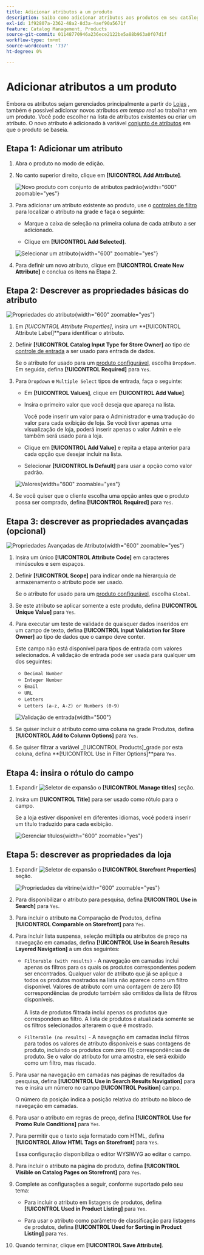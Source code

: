 ```yaml
---
title: Adicionar atributos a um produto
description: Saiba como adicionar atributos aos produtos em seu catálogo.
exl-id: 1f92807a-2362-48a2-8d3a-4aef90a5671f
feature: Catalog Management, Products
source-git-commit: 01148770946a236ece2122be5a88b963a0f07d1f
workflow-type: tm+mt
source-wordcount: '737'
ht-degree: 0%

---
```


# Adicionar atributos a um produto

Embora os atributos sejam gerenciados principalmente a partir do [Lojas](../stores-purchase/stores-menu.md) , também é possível adicionar novos atributos _em tempo real_ ao trabalhar em um produto. Você pode escolher na lista de atributos existentes ou criar um atributo. O novo atributo é adicionado à variável [conjunto de atributos](../catalog/attribute-sets.md) em que o produto se baseia.

## Etapa 1: Adicionar um atributo

1. Abra o produto no modo de edição.

1. No canto superior direito, clique em **[!UICONTROL Add Attribute]**.

   ![Novo produto com conjunto de atributos padrão](./assets/product-attribute-add.png){width="600" zoomable="yes"}

1. Para adicionar um atributo existente ao produto, use o [controles de filtro](../getting-started/admin-grid-controls.md) para localizar o atributo na grade e faça o seguinte:

   - Marque a caixa de seleção na primeira coluna de cada atributo a ser adicionado.

   - Clique em **[!UICONTROL Add Selected]**.

   ![Selecionar um atributo](./assets/product-attribute-add-select.png){width="600" zoomable="yes"}

1. Para definir um novo atributo, clique em **[!UICONTROL Create New Attribute]** e conclua os itens na Etapa 2.

## Etapa 2: Descrever as propriedades básicas do atributo

![Propriedades do atributo](./assets/product-attribute-add-new.png){width="600" zoomable="yes"}

1. Em _[!UICONTROL Attribute Properties]_, insira um **[!UICONTROL Attribute Label]**para identificar o atributo.

1. Definir **[!UICONTROL Catalog Input Type for Store Owner]** ao tipo de [controle de entrada](attributes-input-types.md) a ser usado para entrada de dados.

   Se o atributo for usado para um [produto configurável](product-create-configurable.md), escolha `Dropdown`. Em seguida, defina **[!UICONTROL Required]** para `Yes`.

1. Para `Dropdown` e `Multiple Select` tipos de entrada, faça o seguinte:

   - Em **[!UICONTROL Values]**, clique em **[!UICONTROL Add Value]**.

   - Insira o primeiro valor que você deseja que apareça na lista.

     Você pode inserir um valor para o Administrador e uma tradução do valor para cada exibição de loja. Se você tiver apenas uma visualização de loja, poderá inserir apenas o valor Admin e ele também será usado para a loja.

   - Clique em **[!UICONTROL Add Value]** e repita a etapa anterior para cada opção que desejar incluir na lista.

   - Selecionar **[!UICONTROL Is Default]** para usar a opção como valor padrão.

   ![Valores](./assets/product-attribute-add-values-colors.png){width="600" zoomable="yes"}

1. Se você quiser que o cliente escolha uma opção antes que o produto possa ser comprado, defina **[!UICONTROL Required]** para `Yes`.

## Etapa 3: descrever as propriedades avançadas (opcional)

![Propriedades Avançadas de Atributo](./assets/product-attribute-advanced-attribute-properties.png){width="600" zoomable="yes"}

1. Insira um único **[!UICONTROL Attribute Code]** em caracteres minúsculos e sem espaços.

1. Definir **[!UICONTROL Scope]** para indicar onde na hierarquia de armazenamento o atributo pode ser usado.

   Se o atributo for usado para um [produto configurável](product-create-configurable.md), escolha `Global`.

1. Se este atributo se aplicar somente a este produto, defina **[!UICONTROL Unique Value]** para `Yes`.

1. Para executar um teste de validade de quaisquer dados inseridos em um campo de texto, defina **[!UICONTROL Input Validation for Store Owner]** ao tipo de dados que o campo deve conter.

   Este campo não está disponível para tipos de entrada com valores selecionados. A validação de entrada pode ser usada para qualquer um dos seguintes:

   - `Decimal Number`
   - `Integer Number`
   - `Email`
   - `URL`
   - `Letters`
   - `Letters (a-z, A-Z) or Numbers (0-9)`

   ![Validação de entrada](./assets/product-attribute-input-validation.png){width="500"}

1. Se quiser incluir o atributo como uma coluna na grade Produtos, defina **[!UICONTROL Add to Column Options]** para `Yes`.

1. Se quiser filtrar a variável _[!UICONTROL Products]_grade por esta coluna, defina **[!UICONTROL Use in Filter Options]**para `Yes`.

## Etapa 4: insira o rótulo do campo

1. Expandir ![Seletor de expansão](../assets/icon-display-expand.png) o **[!UICONTROL Manage titles]** seção.

1. Insira um **[!UICONTROL Title]** para ser usado como rótulo para o campo.

   Se a loja estiver disponível em diferentes idiomas, você poderá inserir um título traduzido para cada exibição.

   ![Gerenciar títulos](./assets/product-attribute-add-manage-titles.png){width="600" zoomable="yes"}

## Etapa 5: descrever as propriedades da loja

1. Expandir ![Seletor de expansão](../assets/icon-display-expand.png) o **[!UICONTROL Storefront Properties]** seção.

   ![Propriedades da vitrine](./assets/product-attribute-add-storefront-properties.png){width="600" zoomable="yes"}

1. Para disponibilizar o atributo para pesquisa, defina **[!UICONTROL Use in Search]** para `Yes`.

1. Para incluir o atributo na Comparação de Produtos, defina **[!UICONTROL Comparable on Storefront]** para `Yes`.

1. Para incluir lista suspensa, seleção múltipla ou atributos de preço na navegação em camadas, defina **[!UICONTROL Use in Search Results Layered Navigation]** a um dos seguintes:

   - `Filterable (with results)` - A navegação em camadas inclui apenas os filtros para os quais os produtos correspondentes podem ser encontrados. Qualquer valor de atributo que já se aplique a todos os produtos mostrados na lista não aparece como um filtro disponível. Valores de atributo com uma contagem de zero (0) correspondências de produto também são omitidos da lista de filtros disponíveis.<br/><br/>A lista de produtos filtrada inclui apenas os produtos que correspondem ao filtro. A lista de produtos é atualizada somente se os filtros selecionados alterarem o que é mostrado.

   - `Filterable (no results)` - A navegação em camadas inclui filtros para todos os valores de atributo disponíveis e suas contagens de produto, incluindo os produtos com zero (0) correspondências de produto. Se o valor do atributo for uma amostra, ele será exibido como um filtro, mas riscado.

1. Para usar na navegação em camadas nas páginas de resultados da pesquisa, defina **[!UICONTROL Use in Search Results Navigation]** para `Yes` e insira um número no campo **[!UICONTROL Position]** campo.

   O número da posição indica a posição relativa do atributo no bloco de navegação em camadas.

1. Para usar o atributo em regras de preço, defina **[!UICONTROL Use for Promo Rule Conditions]** para `Yes`.

1. Para permitir que o texto seja formatado com HTML, defina **[!UICONTROL Allow HTML Tags on Storefront]** para `Yes`.

   Essa configuração disponibiliza o editor WYSIWYG ao editar o campo.

1. Para incluir o atributo na página do produto, defina **[!UICONTROL Visible on Catalog Pages on Storefront]** para `Yes`.

1. Complete as configurações a seguir, conforme suportado pelo seu tema:

   - Para incluir o atributo em listagens de produtos, defina **[!UICONTROL Used in Product Listing]** para `Yes`.

   - Para usar o atributo como parâmetro de classificação para listagens de produtos, defina **[!UICONTROL Used for Sorting in Product Listing]** para `Yes`.

1. Quando terminar, clique em **[!UICONTROL Save Attribute]**.
